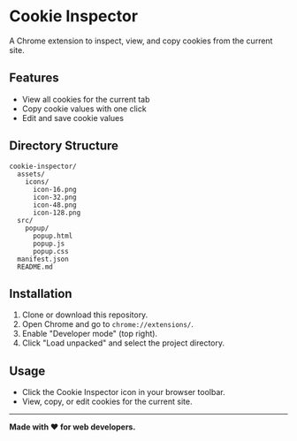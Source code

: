 # Cookie Inspector

A Chrome extension to inspect, view, and copy cookies from the current site.

## Features
- View all cookies for the current tab
- Copy cookie values with one click
- Edit and save cookie values

## Directory Structure
```
cookie-inspector/
  assets/
    icons/
      icon-16.png
      icon-32.png
      icon-48.png
      icon-128.png
  src/
    popup/
      popup.html
      popup.js
      popup.css
  manifest.json
  README.md
```

## Installation
1. Clone or download this repository.
2. Open Chrome and go to `chrome://extensions/`.
3. Enable "Developer mode" (top right).
4. Click "Load unpacked" and select the project directory.

## Usage
- Click the Cookie Inspector icon in your browser toolbar.
- View, copy, or edit cookies for the current site.

---

**Made with ❤️ for web developers.** 